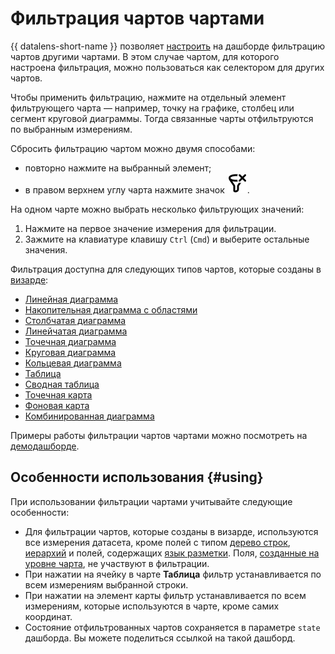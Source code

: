 # Фильтрация чартов чартами

{{ datalens-short-name }} позволяет [настроить](../operations/dashboard/add-filtration.md) на дашборде фильтрацию чартов другими чартами. В этом случае чартом, для которого настроена фильтрация, можно пользоваться как селектором для других чартов.

Чтобы применить фильтрацию, нажмите на отдельный элемент фильтрующего чарта — например, точку на графике, столбец или сегмент круговой диаграммы. Тогда связанные чарты отфильтруются по выбранным измерениям.

Сбросить фильтрацию чартом можно двумя способами:

* повторно нажмите на выбранный элемент;
* в правом верхнем углу чарта нажмите значок ![image](../../_assets/datalens/clear-filters.svg).

На одном чарте можно выбрать несколько фильтрующих значений:

1. Нажмите на первое значение измерения для фильтрации.
1. Зажмите на клавиатуре клавишу `Ctrl` (`Cmd`) и выберите остальные значения.

Фильтрация доступна для следующих типов чартов, которые созданы в [визарде](../concepts/chart/dataset-based-charts.md):

* [Линейная диаграмма](../visualization-ref/line-chart.md)
* [Накопительная диаграмма с областями](../visualization-ref/area-chart.md)
* [Столбчатая диаграмма](../visualization-ref/column-chart.md)
* [Линейчатая диаграмма](../visualization-ref/bar-chart.md)
* [Точечная диаграмма](../visualization-ref/scatter-chart.md)
* [Круговая диаграмма](../visualization-ref/pie-chart.md)
* [Кольцевая диаграмма](../visualization-ref/ring-chart.md)
* [Таблица](../visualization-ref/table-chart.md)
* [Сводная таблица](../visualization-ref/pivot-table-chart.md)
* [Точечная карта](../visualization-ref/point-map-chart.md)
* [Фоновая карта](../visualization-ref/choropleth-map-chart.md)
* [Комбинированная диаграмма](../visualization-ref/combined-chart.md)


Примеры работы фильтрации чартов чартами можно посмотреть на [демодашборде](https://datalens.yandex/9fms9uae7ip02?tab=LoG).



## Особенности использования {#using}

При использовании фильтрации чартами учитывайте следующие особенности:

* Для фильтрации чартов, которые созданы в визарде, используются все измерения датасета, кроме полей с типом [дерево строк](../concepts/data-types.md#tree-hierarchy), [иерархий](../operations/chart/add-hierarchy.md) и полей, содержащих [язык разметки](../function-ref/markup-functions.md). Поля, [созданные на уровне чарта](../concepts/aggregation-tutorial.md#add-measure-in-chart), не участвуют в фильтрации.
* При нажатии на ячейку в чарте **Таблица** фильтр устанавливается по всем измерениям выбранной строки.
* При нажатии на элемент карты фильтр устанавливается по всем измерениям, которые используются в чарте, кроме самих координат.
* Состояние отфильтрованных чартов сохраняется в параметре `state` дашборда. Вы можете поделиться ссылкой на такой дашборд.
